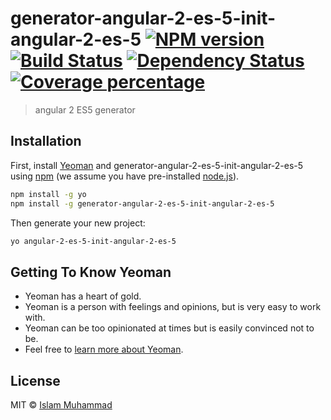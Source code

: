 # generator-angular-2-es-5-init-angular-2-es-5 [![NPM version][npm-image]][npm-url] [![Build Status][travis-image]][travis-url] [![Dependency Status][daviddm-image]][daviddm-url] [![Coverage percentage][coveralls-image]][coveralls-url]
> angular 2 ES5 generator

## Installation

First, install [Yeoman](http://yeoman.io) and generator-angular-2-es-5-init-angular-2-es-5 using [npm](https://www.npmjs.com/) (we assume you have pre-installed [node.js](https://nodejs.org/)).

```bash
npm install -g yo
npm install -g generator-angular-2-es-5-init-angular-2-es-5
```

Then generate your new project:

```bash
yo angular-2-es-5-init-angular-2-es-5
```

## Getting To Know Yeoman

 * Yeoman has a heart of gold.
 * Yeoman is a person with feelings and opinions, but is very easy to work with.
 * Yeoman can be too opinionated at times but is easily convinced not to be.
 * Feel free to [learn more about Yeoman](http://yeoman.io/).

## License

MIT © [Islam Muhammad]()


[npm-image]: https://badge.fury.io/js/generator-angular-2-es-5-init-angular-2-es-5.svg
[npm-url]: https://npmjs.org/package/generator-angular-2-es-5-init-angular-2-es-5
[travis-image]: https://travis-ci.org//generator-angular-2-es-5-init-angular-2-es-5.svg?branch=master
[travis-url]: https://travis-ci.org//generator-angular-2-es-5-init-angular-2-es-5
[daviddm-image]: https://david-dm.org//generator-angular-2-es-5-init-angular-2-es-5.svg?theme=shields.io
[daviddm-url]: https://david-dm.org//generator-angular-2-es-5-init-angular-2-es-5
[coveralls-image]: https://coveralls.io/repos//generator-angular-2-es-5-init-angular-2-es-5/badge.svg
[coveralls-url]: https://coveralls.io/r//generator-angular-2-es-5-init-angular-2-es-5
